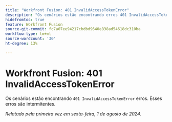 ```yaml
---
title: "Workfront Fusion: 401 InvalidAccessTokenError"
description: "Os cenários estão encontrando erros 401 InvalidAccessTokenError. Esses erros são intermitentes."
hidefromtoc: true
feature: Workfront Fusion
source-git-commit: fc7a07ee94217cbdbd9640e838ad54618dc310ba
workflow-type: tm+mt
source-wordcount: '30'
ht-degree: 13%

---
```



# Workfront Fusion: 401 InvalidAccessTokenError

Os cenários estão encontrando `401 InvalidAccessTokenError` erros. Esses erros são intermitentes.

_Relatado pela primeira vez em sexta-feira, 1 de agosto de 2024._
